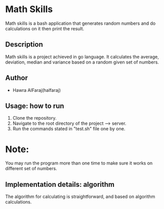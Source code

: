 # Math Skills

Math skills is a bash application that generates random numbers and do calculations on it then print the result.

## Description

Math skills is a project achieved in go language. It calculates the average, deviation, median and variance based on a random given set of numbers.

## Author

- Hawra AlFaraj(halfaraj)

## Usage: how to run

1. Clone the repository.
2. Navigate to the root directory of the project --> server.
3. Run the commands stated in "test.sh" file one by one.

# Note: 
You may run the program more than one time to make sure it works on different set of numbers.

## Implementation details: algorithm

The algorithm for calculating is straightforward, and based on algorithm calculations.
